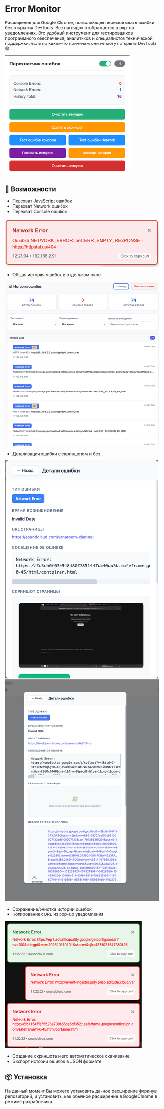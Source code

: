 # Error Monitor

Расширение для Google Chrome, позволяющее перехватывать ошибки без открытия DevTools. Все наглядно отображается в pop-up уведомлениях. Это удобный инструмент для тестировщиков программного обеспечения, аналитиков и специалистов технической поддержки, если по каким-то причинам они не могут открыть DevTools 😄

![Image alt](https://github.com/ArAnKon/error_monitor/blob/main/demonstration/menu.png)

## 🚀 Возможности

- Перехват JavaScript ошибок
- Перехват Network ошибок
- Перехват Console ошибок
  
![Image alt](https://github.com/ArAnKon/error_monitor/blob/main/demonstration/notifications.png)

- Общая история ошибок в отдельном окне

![Image alt](https://github.com/ArAnKon/error_monitor/blob/2235acc7ceee96534b86393e7210cadbf2e252b8/demonstration/history.png)

- Детализация ошибки с скриншотом и без

![Image alt](https://github.com/ArAnKon/error_monitor/blob/2235acc7ceee96534b86393e7210cadbf2e252b8/demonstration/details_error_screen.png)
![Image alt](https://github.com/ArAnKon/error_monitor/blob/2235acc7ceee96534b86393e7210cadbf2e252b8/demonstration/details_eror_no_screen.png)

- Сохранение/очистка истории ошибок
- Копирование cURL из pop-up уведомления
  
![Image alt](https://github.com/ArAnKon/error_monitor/blob/2235acc7ceee96534b86393e7210cadbf2e252b8/demonstration/copy_curl.png)

- Создание скриншота и его автоматическое скачивание
- Экспорт истории ошибок в JSON формате



## 📦 Установка

На данный момент Вы можете установить данное расширение форкнув репозиторий, и установить, как обычное расширение в GoogleChrome в режиме разработчика. 
